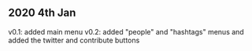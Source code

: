 2020 4th Jan
---------------------------
v0.1: added main menu
v0.2: added "people" and "hashtags" menus and added the twitter and contribute buttons
